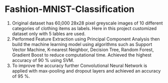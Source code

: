 # Fashion-MNIST-Classification

1.	Original dataset has 60,000 28x28 pixel greyscale images of 10 different categories of clothing items as labels. Here in this project customized dataset only with 5 lables are used.
2. Performed Feature Extraction using Principal Component Analysis then build the machine learning model using algorithms such as Support Vector Machine, K-nearest Neighbor, Decision Tree, Random Forest, Gradient Boost to reduce computational time. Achieved the highest accuracy of 90 % using SVM.
3. To improve the accuracy further Convolutional Neural Network is applied with max-pooling and dropout layers and achieved an accuracy of 95 %. 
